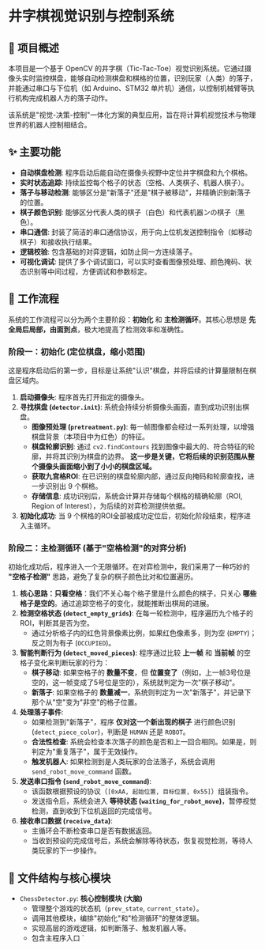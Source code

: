  # 井字棋视觉识别与控制系统

## 📖 项目概述

本项目是一个基于 OpenCV 的井字棋（Tic-Tac-Toe）视觉识别系统。它通过摄像头实时监控棋盘，能够自动检测棋盘和棋格的位置，识别玩家（人类）的落子，并能通过串口与下位机（如 Arduino、STM32 单片机）通信，以控制机械臂等执行机构完成机器人方的落子动作。

该系统是"视觉-决策-控制"一体化方案的典型应用，旨在将计算机视觉技术与物理世界的机器人控制相结合。

## ✨ 主要功能

- **自动棋盘检测**: 程序启动后能自动在摄像头视野中定位井字棋盘和九个棋格。
- **实时状态追踪**: 持续监控每个格子的状态（空格、人类棋子、机器人棋子）。
- **落子与移动检测**: 能够区分是"新落子"还是"棋子被移动"，并精确识别新落子的位置。
- **棋子颜色识别**: 能够区分代表人类的棋子（白色）和代表机器ンの棋子（黑色）。
- **串口通信**: 封装了简洁的串口通信协议，用于向上位机发送控制指令（如移动棋子）和接收执行结果。
- **逻辑校验**: 包含基础的对弈逻辑，如防止同一方连续落子。
- **可视化调试**: 提供了多个调试窗口，可以实时查看图像预处理、颜色掩码、状态识别等中间过程，方便调试和参数标定。

## 🤖 工作流程

系统的工作流程可以分为两个主要阶段：**初始化** 和 **主检测循环**。其核心思想是 **先全局后局部，由面到点**，极大地提高了检测效率和准确性。

### 阶段一：初始化 (定位棋盘，缩小范围)

这是程序启动后的第一步，目标是让系统"认识"棋盘，并将后续的计算量限制在棋盘区域内。

1.  **启动摄像头**: 程序首先打开指定的摄像头。
2.  **寻找棋盘 (`detector.init`)**: 系统会持续分析摄像头画面，直到成功识别出棋盘。
    - **图像预处理 (`pretreatment.py`)**: 每一帧图像都会经过一系列处理，以增强棋盘背景（本项目中为红色）的特征。
    - **棋盘轮廓识别**: 通过 `cv2.findContours` 找到图像中最大的、符合特征的轮廓，并将其识别为棋盘的边界。 **这一步是关键，它将后续的识别范围从整个摄像头画面缩小到了小小的棋盘区域。**
    - **获取九宫格ROI**: 在已识别的棋盘轮廓内部，通过反向掩码和轮廓查找，进一步识别出 9 个棋格。
    - **存储信息**: 成功识别后，系统会计算并存储每个棋格的精确轮廓（ROI, Region of Interest），为后续的对弈检测提供依据。
3.  **初始化成功**: 当 9 个棋格的ROI全部被成功定位后，初始化阶段结束，程序进入主循环。

### 阶段二：主检测循环 (基于"空格检测"的对弈分析)

初始化成功后，程序进入一个无限循环。在对弈检测中，我们采用了一种巧妙的 **"空格子检测"** 思路，避免了复杂的棋子颜色比对和位置遍历。

1.  **核心思路：只看空格**：我们不关心每个格子里是什么颜色的棋子，只关心 **哪些格子是空的**。通过追踪空格子的变化，就能推断出棋局的进展。
2.  **检测空格状态 (`detect_empty_grids`)**: 在每一轮检测中，程序遍历九个格子的ROI，判断其是否为空。
    - 通过分析格子内的红色背景像素比例，如果红色像素多，则为空 (`EMPTY`)；反之则为有子 (`OCCUPIED`)。
3.  **智能判断行为 (`detect_moved_pieces`)**: 程序通过比较 **上一帧** 和 **当前帧** 的空格子变化来判断玩家的行为：
    - **棋子移动**: 如果空格子的 **数量不变**，但 **位置变了**（例如，上一帧3号位是空的，这一帧变成了5号位是空的），系统就判定为一次"棋子移动"。
    - **新落子**: 如果空格子的 **数量减一**，系统则判定为一次"新落子"，并记录下那个从"空"变为"非空"的格子位置。
4.  **处理落子事件**:
    - 如果检测到"新落子"，程序 **仅对这一个新出现的棋子** 进行颜色识别 (`detect_piece_color`)，判断是 `HUMAN` 还是 `ROBOT`。
    - **合法性检查**: 系统会检查本次落子的颜色是否和上一回合相同。如果是，则判定为"重复落子"，属于无效操作。
    - **触发机器人**: 如果检测到是人类玩家的合法落子，系统会调用 `send_robot_move_command` 函数。
5.  **发送串口指令 (`send_robot_move_command`)**:
    - 该函数根据预设的协议（`[0xAA, 起始位置, 目标位置, 0x55]`）组装指令。
    - 发送指令后，系统会进入 **等待状态 (`waiting_for_robot_move`)**，暂停视觉检测，直到收到下位机返回的完成信号。
6.  **接收串口数据 (`receive_data`)**:
    - 主循环会不断检查串口是否有数据返回。
    - 当收到预设的完成信号后，系统会解除等待状态，恢复视觉检测，等待人类玩家的下一步操作。

## 📂 文件结构与核心模块

-   `ChessDetector.py`: **核心控制模块 (大脑)**
    -   管理整个游戏的状态机（`prev_state`, `current_state`）。
    -   调用其他模块，编排"初始化"和"检测循环"的整体逻辑。
    -   实现高层的游戏逻辑，如判断落子、触发机器人等。
    -   包含主程序入口 `